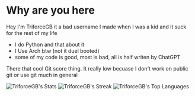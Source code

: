 # Why are you here

Hey I'm TriforceGB 
it a bad username I made when I was a kid and it suck for the rest of my life

- I do Python and that about it
- I Use Arch btw (not it duel booted)
- some of my code is good, most is bad, all is half writen by ChatGPT

There that cool Git score thing. It really low becuase I don't work on public git or use git much in general

![TriforceGB's Stats](https://github-readme-stats.vercel.app/api?username=TriforceGB&theme=tokyonight&show_icons=true&hide_border=true&count_private=true)
![TriforceGB's Streak](https://github-readme-streak-stats.herokuapp.com/?user=TriforceGB&theme=tokyonight&hide_border=true)
![TriforceGB's Top Languages](https://github-readme-stats.vercel.app/api/top-langs/?username=TriforceGB&theme=tokyonight&show_icons=true&hide_border=true&layout=compact)
